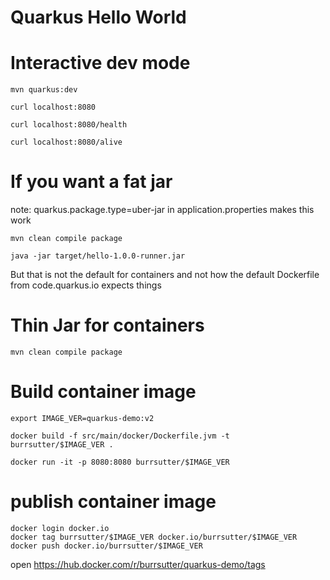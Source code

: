 # Quarkus Hello World

# Interactive dev mode

```
mvn quarkus:dev

curl localhost:8080

curl localhost:8080/health

curl localhost:8080/alive
```

# If you want a fat jar

note: quarkus.package.type=uber-jar in application.properties makes this work

```
mvn clean compile package
```

```
java -jar target/hello-1.0.0-runner.jar
```

But that is not the default for containers and not how the default Dockerfile from code.quarkus.io expects things

# Thin Jar for containers

```
mvn clean compile package
```

# Build container image
```
export IMAGE_VER=quarkus-demo:v2

docker build -f src/main/docker/Dockerfile.jvm -t burrsutter/$IMAGE_VER .

docker run -it -p 8080:8080 burrsutter/$IMAGE_VER
```

# publish container image

```
docker login docker.io
docker tag burrsutter/$IMAGE_VER docker.io/burrsutter/$IMAGE_VER
docker push docker.io/burrsutter/$IMAGE_VER
```

open https://hub.docker.com/r/burrsutter/quarkus-demo/tags
